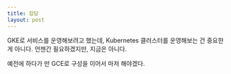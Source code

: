 ```yaml
---
title: 잡담
layout: post
---
```


GKE로 서비스를 운영해보려고 했는데, Kubernetes 클러스터를 운영해보는 건 중요한 게 아니다.
언젠간 필요하겠지만, 지금은 아니다.

예전에 하다가 만 GCE로 구성을 이어서 마저 해야겠다.